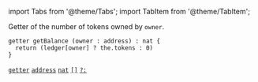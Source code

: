 import Tabs from '@theme/Tabs';
import TabItem from '@theme/TabItem';


Getter of the number of tokens owned by `owner`.

<Tabs defaultValue="code">

<TabItem value="code" label="Code">

```archetype
getter getBalance (owner : address) : nat {
  return (ledger[owner] ? the.tokens : 0)
}
```

[`getter`](/docs/reference/declarations/entrypoint#getter) [`address`](/docs/reference/types#address) [`nat`](/docs/reference/types#nat) [`[]`](/docs/reference/expressions/asset#ak--asset_keya) [`?:`](/docs/reference/expressions/controls#a--b--c)


</TabItem>

</Tabs>